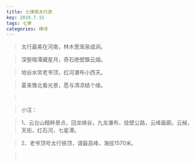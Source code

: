 ```yaml
---
title: 七律南太行游
key: 2019.7.15
tags: 七律
categories: 律诗
---
```


<blockquote class="blockquote-center">太行最美在河南，林木葱茏泉成涧。
</blockquote>
<blockquote class="blockquote-center">深壑暗潭藏星月，奇石绝壁飘云烟。
</blockquote>
<blockquote class="blockquote-center">地谷水帘老爷顶，红河瀑布小西天。
</blockquote>
<blockquote class="blockquote-center">夏来豫北看光景，愿与清凉结个缘。
</blockquote>
<blockquote class="blockquote-center"></br>
</blockquote>
<blockquote class="blockquote-center">小注：
</blockquote>
<blockquote class="blockquote-center">1、云台山精粹景点，回龙峡谷，九龙瀑布，挂壁公路，云峰画廊。云梯，天街，红石河，七星潭。
</blockquote>
<blockquote class="blockquote-center">2、老爷顶号太行铁顶，谓最高峰，海拔1570米。
</blockquote>
<blockquote class="blockquote-center"></br>
</blockquote>
